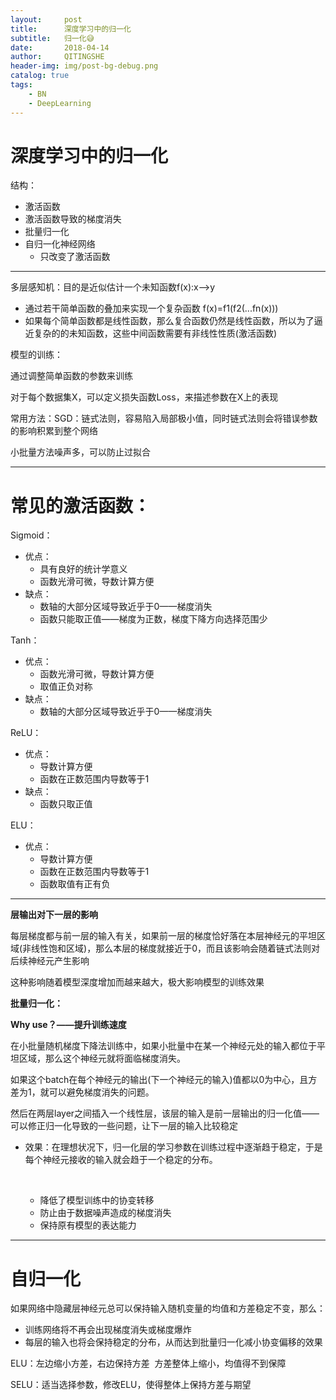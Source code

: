 ```yaml
---
layout:     post
title:      深度学习中的归一化
subtitle:   归一化😅
date:       2018-04-14
author:     QITINGSHE
header-img: img/post-bg-debug.png
catalog: true
tags:
    - BN
    - DeepLearning
---
```


# 深度学习中的归一化

结构：

- 激活函数
- 激活函数导致的梯度消失
- 批量归一化
- 自归一化神经网络
  - 只改变了激活函数

------

多层感知机：目的是近似估计一个未知函数f(x):x-->y

- 通过若干简单函数的叠加来实现一个复杂函数
  f(x)=f1(f2(...fn(x)))
- 如果每个简单函数都是线性函数，那么复合函数仍然是线性函数，所以为了逼近复杂的的未知函数，这些中间函数需要有非线性性质(激活函数)

模型的训练：

通过调整简单函数的参数来训练

对于每个数据集X，可以定义损失函数Loss，来描述参数在X上的表现

常用方法：SGD：链式法则，容易陷入局部极小值，同时链式法则会将错误参数的影响积累到整个网络

小批量方法噪声多，可以防止过拟合 

------

# 常见的激活函数：

Sigmoid：

- 优点：
  - 具有良好的统计学意义
  - 函数光滑可微，导数计算方便
- 缺点：
  - 数轴的大部分区域导致近乎于0——梯度消失
  - 函数只能取正值——梯度为正数，梯度下降方向选择范围少

Tanh：

- 优点：
  -  函数光滑可微，导数计算方便
  - 取值正负对称
- 缺点：
  -  数轴的大部分区域导致近乎于0——梯度消失

ReLU：

- 优点：
  - 导数计算方便
  - 函数在正数范围内导数等于1
- 缺点：
  - 函数只取正值

ELU：

- 优点：
  - 导数计算方便
  - 函数在正数范围内导数等于1
  - 函数取值有正有负

------

**层输出对下一层的影响**

每层梯度都与前一层的输入有关，如果前一层的梯度恰好落在本层神经元的平坦区域(非线性饱和区域)，那么本层的梯度就接近于0，而且该影响会随着链式法则对后续神经元产生影响

这种影响随着模型深度增加而越来越大，极大影响模型的训练效果

**批量归一化：**

**Why use？——提升训练速度**

在小批量随机梯度下降法训练中，如果小批量中在某一个神经元处的输入都位于平坦区域，那么这个神经元就将面临梯度消失。

如果这个batch在每个神经元的输出(下一个神经元的输入)值都以0为中心，且方差为1，就可以避免梯度消失的问题。

然后在两层layer之间插入一个线性层，该层的输入是前一层输出的归一化值——可以修正归一化导致的一些问题，让下一层的输入比较稳定

- 效果：在理想状况下，归一化层的学习参数在训练过程中逐渐趋于稳定，于是每个神经元接收的输入就会趋于一个稳定的分布。

  ​

  - 降低了模型训练中的协变转移
  - 防止由于数据噪声造成的梯度消失
  - 保持原有模型的表达能力

------

# 自归一化

如果网络中隐藏层神经元总可以保持输入随机变量的均值和方差稳定不变，那么：

- 训练网络将不再会出现梯度消失或梯度爆炸
- 每层的输入也将会保持稳定的分布，从而达到批量归一化减小协变偏移的效果

ELU：左边缩小方差，右边保持方差
​          方差整体上缩小，均值得不到保障

SELU：适当选择参数，修改ELU，使得整体上保持方差与期望

